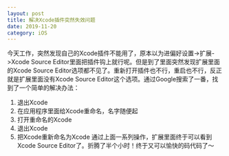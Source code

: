 ```yaml
---
layout: post
title: 解决Xcode插件突然失效问题
date: 2019-11-20
category: iOS
---
```


今天工作，突然发现自己的Xcode插件不能用了，原本以为进偏好设置-\>扩展-\>Xcode Source Editor里面把插件钩上就行呢。但是到了里面突然发现扩展里面的Xcode Source Editor选项都不见了。重新打开插件也不行，重启也不行，反正就是扩展里面没有Xcode Source Editor这个选项。通过Google搜索了一番，找到了一个简单的解决办法：
1. 退出Xcode
2. 在应用程序里面给Xcode重命名，名字随便起
3. 打开重命名的Xcode
4. 退出Xcode
5. 把Xcode重新命名为Xcode
通过上面一系列操作，扩展里面终于可以看到Xcode Source Editor了。折腾了半个小时！终于又可以愉快的码代码了～